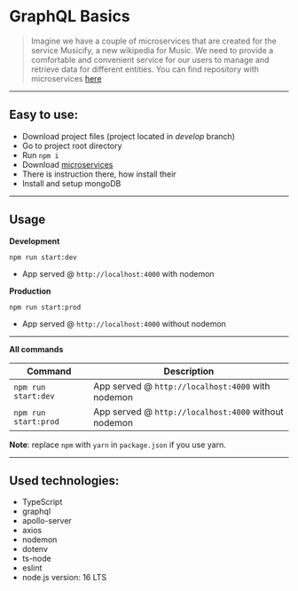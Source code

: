 # GraphQL Basics

> Imagine we have a couple of microservices that are created for the service Musicify, a new wikipedia for Music. We need to provide a comfortable and convenient service for our users to manage and retrieve data for different entities.
> You can find repository with microservices [here](https://github.com/rolling-scopes-school/node-graphql-service)
---

## Easy to use:
- Download project files (project located in *develop* branch)
- Go to project root directory
- Run `npm i`
- Download [microservices](https://github.com/rolling-scopes-school/node-graphql-service)
- There is instruction there, how install their
- Install and setup mongoDB

---

## Usage
**Development**

`npm run start:dev`

* App served @ `http://localhost:4000` with nodemon

**Production**

`npm run start:prod`

* App served @ `http://localhost:4000` without nodemon

---

**All commands**

Command | Description
--- | ---
`npm run start:dev` | App served @ `http://localhost:4000` with nodemon
`npm run start:prod` | App served @ `http://localhost:4000` without nodemon

**Note**: replace `npm` with `yarn` in `package.json` if you use yarn.

---

## Used technologies:
- TypeScript
- graphql
- apollo-server
- axios
- nodemon
- dotenv
- ts-node
- eslint
- node.js version: 16 LTS
